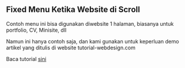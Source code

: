 <h2>Fixed Menu Ketika Website di Scroll</h2>
<p>Contoh menu ini bisa digunakan diwebsite 1 halaman, biasanya untuk portfolio, CV, Minisite, dll</p>
<p>Namun ini hanya contoh saja, dan kami gunakan untuk keperluan demo artikel yang ditulis di website tutorial-webdesign.com</p>
<p>Baca tutorial <a href="http://www.tutorial-webdesign.com/fixed-menu-scroll-css-jquery-html5">sini</a></p>